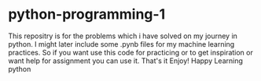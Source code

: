 # python-programming-1
This repositry is for the problems which i have solved on my journey in python.
I might later include some .pynb files for my machine learning practices.
So if you want use this code for practicing or to get inspiration or want help for assignment you can use it.
That's it Enjoy!
Happy Learning python
